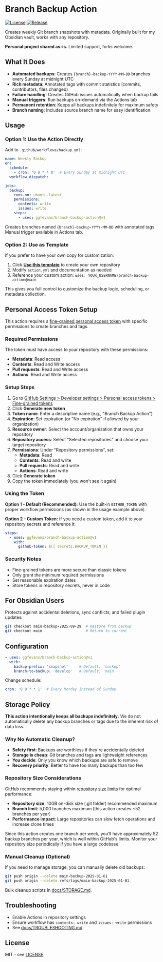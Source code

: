 # Branch Backup Action

[![License](https://img.shields.io/github/license/ggfevans/branch-backup-action)](https://github.com/ggfevans/branch-backup-action/blob/main/LICENSE)
[![Release](https://img.shields.io/github/v/release/ggfevans/branch-backup-action)](https://github.com/ggfevans/branch-backup-action/releases)

Creates weekly Git branch snapshots with metadata. Originally built for my Obsidian vault, works with any repository.

**Personal project shared as-is.** Limited support, forks welcome.

## What It Does

- **Automated backups**: Creates `{branch}-backup-YYYY-MM-DD` branches every Sunday at midnight UTC
- **Rich metadata**: Annotated tags with commit statistics (commits, contributors, files changed)
- **Failure handling**: Creates GitHub issues automatically when backup fails
- **Manual triggers**: Run backups on-demand via the Actions tab
- **Permanent retention**: Keeps all backups indefinitely for maximum safety
- **Branch naming**: Includes source branch name for easy identification

## Usage

### Option 1: Use the Action Directly

Add to `.github/workflows/backup.yml`:

```yaml
name: Weekly Backup
on:
  schedule:
    - cron: '0 0 * * 0'  # Every Sunday at midnight UTC
  workflow_dispatch:

jobs:
  backup:
    runs-on: ubuntu-latest
    permissions:
      contents: write
      issues: write
    steps:
      - uses: ggfevans/branch-backup-action@v1
```

Creates branches named `{branch}-backup-YYYY-MM-DD` with annotated tags. Manual trigger available in Actions tab.

### Option 2: Use as Template

If you prefer to have your own copy for customization:

1. Click **[Use this template](https://github.com/ggfevans/branch-backup-action/generate)** to create your own repository
2. Modify `action.yml` and documentation as needed
3. Reference your custom action: `uses: YOUR_USERNAME/branch-backup-action@main`

This gives you full control to customize the backup logic, scheduling, or metadata collection.

## Personal Access Token Setup

This action requires a [fine-grained personal access token](https://docs.github.com/en/authentication/keeping-your-account-and-data-secure/managing-your-personal-access-tokens#creating-a-fine-grained-personal-access-token) with specific permissions to create branches and tags.

### Required Permissions

The token must have access to your repository with these permissions:

- **Metadata**: Read access
- **Contents**: Read and Write access
- **Pull requests**: Read and Write access  
- **Actions**: Read and Write access

### Setup Steps

1. Go to [GitHub Settings > Developer settings > Personal access tokens > Fine-grained tokens](https://github.com/settings/personal-access-tokens/new)
2. Click **Generate new token**
3. **Token name**: Enter a descriptive name (e.g., "Branch Backup Action")
4. **Expiration**: Set expiration (or "No expiration" if allowed by your organization)
5. **Resource owner**: Select the account/organization that owns your repository
6. **Repository access**: Select "Selected repositories" and choose your target repository
7. **Permissions**: Under "Repository permissions", set:
   - **Metadata**: Read
   - **Contents**: Read and write
   - **Pull requests**: Read and write
   - **Actions**: Read and write
8. Click **Generate token**
9. Copy the token immediately (you won't see it again)

### Using the Token

**Option 1 - Default (Recommended):**
Use the built-in `GITHUB_TOKEN` with proper workflow permissions (as shown in the usage example above).

**Option 2 - Custom Token:**
If you need a custom token, add it to your repository secrets and reference it:

```yaml
steps:
  - uses: ggfevans/branch-backup-action@v1
    with:
      github-token: ${{ secrets.BACKUP_TOKEN }}
```

### Security Notes

- Fine-grained tokens are more secure than classic tokens
- Only grant the minimum required permissions
- Set reasonable expiration dates
- Store tokens in repository secrets, never in code

## For Obsidian Users

Protects against accidental deletions, sync conflicts, and failed plugin updates:

```bash
git checkout main-backup-2025-09-29  # Restore from backup
git checkout main                    # Return to current
```

## Configuration

```yaml
- uses: ggfevans/branch-backup-action@v1
  with:
    backup-prefix: 'snapshot'     # Default: 'backup'
    branch-to-backup: 'develop'   # Default: 'main'
```

Change schedule:
```yaml
cron: '0 0 * * 1'  # Every Monday instead of Sunday
```

## Storage Policy

**This action intentionally keeps all backups indefinitely.** We do not automatically delete any backup branches or tags due to the inherent risk of data loss.

### Why No Automatic Cleanup?

- **Safety first**: Backups are worthless if they're accidentally deleted
- **Storage is cheap**: Git branches and tags are lightweight references
- **You decide**: Only you know which backups are safe to remove
- **Recovery priority**: Better to have too many backups than too few

### Repository Size Considerations

GitHub recommends staying within [repository size limits](https://docs.github.com/en/repositories/creating-and-managing-repositories/repository-limits#repository-size) for optimal performance:

- **Repository size**: 10GB on-disk size (.git folder) recommended maximum
- **Branch limit**: 5,000 branches maximum (this action creates ~52 branches per year)
- **Performance impact**: Large repositories can slow fetch operations and increase clone times

Since this action creates one branch per week, you'll have approximately 52 backup branches per year, which is well within GitHub's limits. Monitor your repository size periodically if you have a large codebase.

### Manual Cleanup (Optional)

If you need to manage storage, you can manually delete old backups:
```bash
git push origin --delete main-backup-2025-01-01
git push origin --delete refs/tags/main-backup-2025-01-01
```

Bulk cleanup scripts in [docs/STORAGE.md](docs/STORAGE.md).

## Troubleshooting

- Enable Actions in repository settings
- Ensure workflow has `contents: write` and `issues: write` permissions
- See [docs/TROUBLESHOOTING.md](docs/TROUBLESHOOTING.md)

## License

MIT - see [LICENSE](LICENSE)
